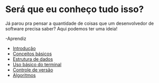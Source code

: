 # Será que eu conheço tudo isso?
Já parou pra pensar a quantidade de coisas que um desenvolvedor de software precisa saber? Aqui podemos ter uma ideia!

-Aprendiz
  - [Introdução](introducao/introducao)
  - [Conceitos básicos](conceitosBasicos/conceitosBasicos)
  - [Estrutura de dados](estruturaDados/estruturaDados)
  - [Uso básico do terminal](terminal/terminal)
  - [Controle de versão](controleVersao/controleVersao)
  - [Algoritmos](algoritmos/algoritmos)

